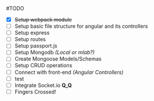 #TODO
- [x] ~~Setup webpack module~~
- [ ] Setup basic file structure for angular and its controllers
- [ ] Setup express
- [ ] Setup routes
- [ ] Setup passport.js
- [ ] Setup Mongodb _(Local or mlab?)_
- [ ] Create Mongoose Models/Schemas
- [ ] Setup CRUD operations
- [ ] Connect with front-end _(Angular Controllers)_
- [ ] test
- [ ] Integrate Socket.io **Q_Q**
- [ ] Fingers Crossed!